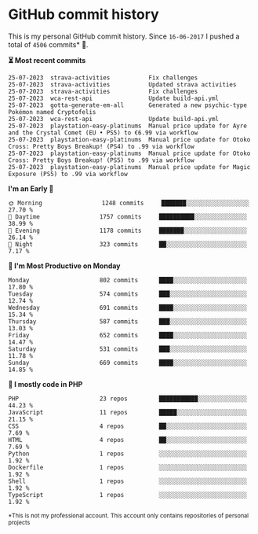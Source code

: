 # GitHub commit history
This is my personal GitHub commit history. Since <!--START_SECTION:first-commit-date-->`16-06-2017`<!--END_SECTION:first-commit-date--> I pushed a total of <!--START_SECTION:total-commit-count-->`4506`<!--END_SECTION:total-commit-count--> commits* 🎉.

<!--START_SECTION:most-recent-commits-->
**⏳ Most recent commits**
                                        
```text
25-07-2023  strava-activities           Fix challenges
25-07-2023  strava-activities           Updated strava activities
25-07-2023  strava-activities           Fix challenges
25-07-2023  wca-rest-api                Update build-api.yml
25-07-2023  gotta-generate-em-all       Generated a new psychic-type Pokémon named Cryptofelis
25-07-2023  wca-rest-api                Update build-api.yml
25-07-2023  playstation-easy-platinums  Manual price update for Ayre and the Crystal Comet (EU • PS5) to €6.99 via workflow
25-07-2023  playstation-easy-platinums  Manual price update for Otoko Cross: Pretty Boys Breakup! (PS4) to .99 via workflow
25-07-2023  playstation-easy-platinums  Manual price update for Otoko Cross: Pretty Boys Breakup! (PS5) to .99 via workflow
25-07-2023  playstation-easy-platinums  Manual price update for Magic Exposure (PS5) to .99 via workflow
```
<!--END_SECTION:most-recent-commits-->  

<!--START_SECTION:commits-per-day-time-->
**I&#039;m an Early 🐤**

```text
🌞 Morning                 1248 commits     ███████░░░░░░░░░░░░░░░░░░   27.70 %
🌆 Daytime                 1757 commits     ██████████░░░░░░░░░░░░░░░   38.99 %
🌃 Evening                 1178 commits     ███████░░░░░░░░░░░░░░░░░░   26.14 %
🌙 Night                   323 commits      ██░░░░░░░░░░░░░░░░░░░░░░░   7.17 %
```
<!--END_SECTION:commits-per-day-time-->  

<!--START_SECTION:commits-per-weekday-->
**📅 I&#039;m Most Productive on Monday**

```text
Monday                    802 commits      ████░░░░░░░░░░░░░░░░░░░░░   17.80 %
Tuesday                   574 commits      ███░░░░░░░░░░░░░░░░░░░░░░   12.74 %
Wednesday                 691 commits      ████░░░░░░░░░░░░░░░░░░░░░   15.34 %
Thursday                  587 commits      ███░░░░░░░░░░░░░░░░░░░░░░   13.03 %
Friday                    652 commits      ████░░░░░░░░░░░░░░░░░░░░░   14.47 %
Saturday                  531 commits      ███░░░░░░░░░░░░░░░░░░░░░░   11.78 %
Sunday                    669 commits      ████░░░░░░░░░░░░░░░░░░░░░   14.85 %
```
<!--END_SECTION:commits-per-weekday-->  

<!--START_SECTION:repos-per-language-->
**💬 I mostly code in PHP**

```text
PHP                       23 repos         ███████████░░░░░░░░░░░░░░   44.23 %
JavaScript                11 repos         █████░░░░░░░░░░░░░░░░░░░░   21.15 %
CSS                       4 repos          ██░░░░░░░░░░░░░░░░░░░░░░░   7.69 %
HTML                      4 repos          ██░░░░░░░░░░░░░░░░░░░░░░░   7.69 %
Python                    1 repos          ░░░░░░░░░░░░░░░░░░░░░░░░░   1.92 %
Dockerfile                1 repos          ░░░░░░░░░░░░░░░░░░░░░░░░░   1.92 %
Shell                     1 repos          ░░░░░░░░░░░░░░░░░░░░░░░░░   1.92 %
TypeScript                1 repos          ░░░░░░░░░░░░░░░░░░░░░░░░░   1.92 %
```
<!--END_SECTION:repos-per-language-->  

<sub>*This is not my professional account. This account only contains repositories of personal projects</sub>
